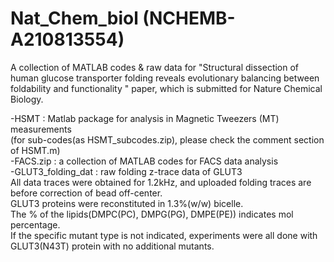 # Nat_Chem_biol (NCHEMB-A210813554)

A collection of MATLAB codes & raw data for "Structural dissection of human glucose transporter folding reveals evolutionary balancing between foldability and functionality
" paper, which is submitted for Nature Chemical Biology.

-HSMT : Matlab package for analysis in Magnetic Tweezers (MT) measurements\
        (for sub-codes(as HSMT_subcodes.zip), please check the comment section of HSMT.m)\
-FACS.zip : a collection of MATLAB codes for FACS data analysis\
-GLUT3_folding_dat : raw folding z-trace data of GLUT3\
 All data traces were obtained for 1.2kHz, and uploaded folding traces are before correction of bead off-center.\
 GLUT3 proteins were reconstituted in 1.3%(w/w) bicelle.\
 The % of the lipids(DMPC(PC), DMPG(PG), DMPE(PE)) indicates mol percentage.\
 If the specific mutant type is not indicated, experiments were all done with GLUT3(N43T) protein with no additional mutants.
